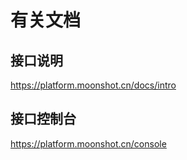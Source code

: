 # 有关文档
## 接口说明
https://platform.moonshot.cn/docs/intro

## 接口控制台
https://platform.moonshot.cn/console

